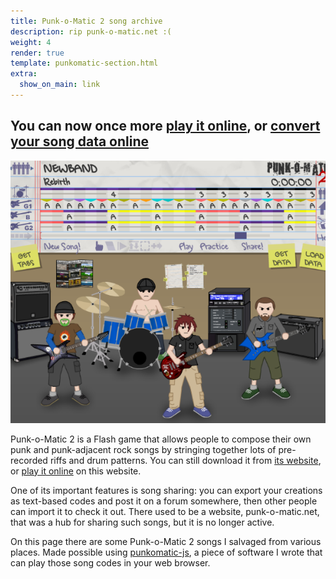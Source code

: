 ```yaml
---
title: Punk-o-Matic 2 song archive
description: rip punk-o-matic.net :(
weight: 4
render: true
template: punkomatic-section.html
extra:
  show_on_main: link
---
```


## You can now once more [play it online](/punkomatic2.html), or [convert your song data online](https://iliazeus.github.io/punkomatic-js/)

<style>@media (min-width:1024px) { img { float: left; margin-right: 1em !important } }</style>

![a screenshot of Punk-o-Matic 2 main screen](screenshot.png)

Punk-o-Matic 2 is a Flash game that allows people to compose their own punk and punk-adjacent rock songs by stringing together lots of pre-recorded riffs and drum patterns. You can still download it from [its website], or [play it online] on this website.

[its website]: https://www.evildoggames.com/punk-o-matic-2.html
[play it online]: /punkomatic2.html

One of its important features is song sharing: you can export your creations as text-based codes and post it on a forum somewhere, then other people can import it to check it out. There used to be a website, punk-o-matic.net, that was a hub for sharing such songs, but it is no longer active.

On this page there are some Punk-o-Matic 2 songs I salvaged from various places. Made possible using [punkomatic-js], a piece of software I wrote that can play those song codes in your web browser.

[punkomatic-js]: https://github.com/iliazeus/punkomatic-js
